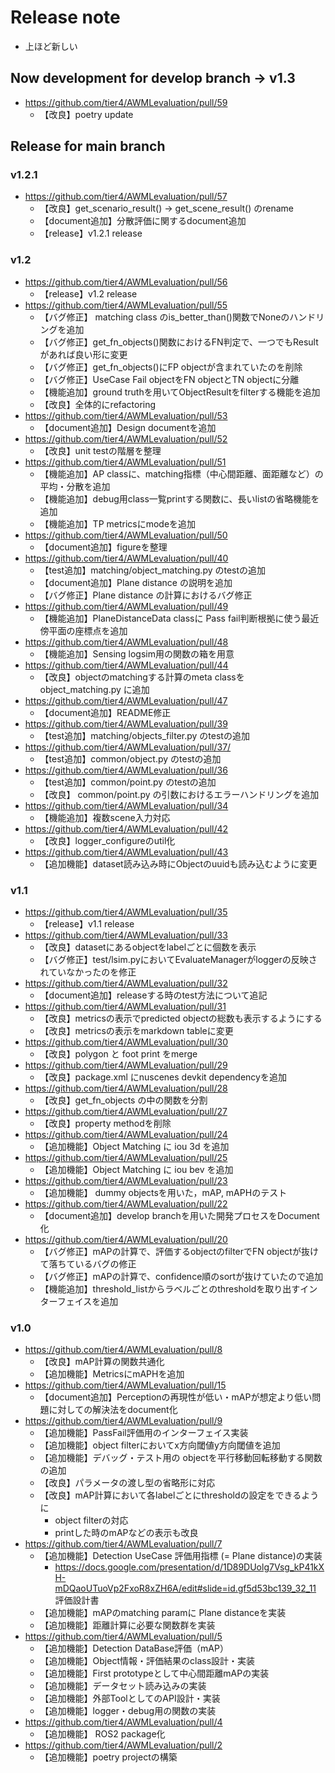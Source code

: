 # Release note

- 上ほど新しい

## Now development for develop branch -> v1.3

- <https://github.com/tier4/AWMLevaluation/pull/59>
  - 【改良】poetry update

## Release for main branch
### v1.2.1

- <https://github.com/tier4/AWMLevaluation/pull/57>
  - 【改良】get_scenario_result() -> get_scene_result() のrename
  - 【document追加】分散評価に関するdocument追加
  - 【release】v1.2.1 release

### v1.2

- <https://github.com/tier4/AWMLevaluation/pull/56>
  - 【release】v1.2 release
- <https://github.com/tier4/AWMLevaluation/pull/55>
  - 【バグ修正】 matching class のis_better_than()関数でNoneのハンドリングを追加
  - 【バグ修正】get_fn_objects()関数におけるFN判定で、一つでもResultがあれば良い形に変更
  - 【バグ修正】get_fn_objects()にFP objectが含まれていたのを削除
  - 【バグ修正】UseCase Fail objectをFN objectとTN objectに分離
  - 【機能追加】ground truthを用いてObjectResultをfilterする機能を追加
  - 【改良】全体的にrefactoring
- <https://github.com/tier4/AWMLevaluation/pull/53>
  - 【document追加】Design documentを追加
- <https://github.com/tier4/AWMLevaluation/pull/52>
  - 【改良】unit testの階層を整理
- <https://github.com/tier4/AWMLevaluation/pull/51>
  - 【機能追加】AP classに、matching指標（中心間距離、面距離など）の平均・分散を追加
  - 【機能追加】debug用class一覧printする関数に、長いlistの省略機能を追加
  - 【機能追加】TP metricsにmodeを追加
- <https://github.com/tier4/AWMLevaluation/pull/50>
  - 【document追加】figureを整理
- <https://github.com/tier4/AWMLevaluation/pull/40>
  - 【test追加】matching/object_matching.py のtestの追加
  - 【document追加】Plane distance の説明を追加
  - 【バグ修正】Plane distance の計算におけるバグ修正
- <https://github.com/tier4/AWMLevaluation/pull/49>
  - 【機能追加】PlaneDistanceData classに Pass fail判断根拠に使う最近傍平面の座標点を追加
- <https://github.com/tier4/AWMLevaluation/pull/48>
  - 【機能追加】Sensing logsim用の関数の箱を用意
- <https://github.com/tier4/AWMLevaluation/pull/44>
  - 【改良】objectのmatchingする計算のmeta classを object_matching.py に追加
- <https://github.com/tier4/AWMLevaluation/pull/47>
  - 【document追加】README修正
- <https://github.com/tier4/AWMLevaluation/pull/39>
  - 【test追加】matching/objects_filter.py のtestの追加
- <https://github.com/tier4/AWMLevaluation/pull/37/>
  - 【test追加】common/object.py のtestの追加
- <https://github.com/tier4/AWMLevaluation/pull/36>
  - 【test追加】common/point.py のtestの追加
  - 【改良】 common/point.py の引数におけるエラーハンドリングを追加
- <https://github.com/tier4/AWMLevaluation/pull/34>
  - 【機能追加】複数scene入力対応
- <https://github.com/tier4/AWMLevaluation/pull/42>
  - 【改良】logger_configureのutil化
- <https://github.com/tier4/AWMLevaluation/pull/43>
  - 【追加機能】dataset読み込み時にObjectのuuidも読み込むように変更

### v1.1

- <https://github.com/tier4/AWMLevaluation/pull/35>
  - 【release】v1.1 release
- <https://github.com/tier4/AWMLevaluation/pull/33>
  - 【改良】datasetにあるobjectをlabelごとに個数を表示
  - 【バグ修正】test/lsim.pyにおいてEvaluateManagerがloggerの反映されていなかったのを修正
- <https://github.com/tier4/AWMLevaluation/pull/32>
  - 【document追加】releaseする時のtest方法について追記
- <https://github.com/tier4/AWMLevaluation/pull/31>
  - 【改良】metricsの表示でpredicted objectの総数も表示するようにする
  - 【改良】metricsの表示をmarkdown tableに変更
- <https://github.com/tier4/AWMLevaluation/pull/30>
  - 【改良】polygon と foot print をmerge
- <https://github.com/tier4/AWMLevaluation/pull/29>
  - 【改良】package.xml にnuscenes devkit dependencyを追加
- <https://github.com/tier4/AWMLevaluation/pull/28>
  - 【改良】get_fn_objects の中の関数を分割
- <https://github.com/tier4/AWMLevaluation/pull/27>
  - 【改良】property methodを削除
- <https://github.com/tier4/AWMLevaluation/pull/24>
  - 【追加機能】Object Matching に iou 3d を追加
- <https://github.com/tier4/AWMLevaluation/pull/25>
  - 【追加機能】Object Matching に iou bev を追加
- <https://github.com/tier4/AWMLevaluation/pull/23>
  - 【追加機能】 dummy objectsを用いた，mAP, mAPHのテスト
- <https://github.com/tier4/AWMLevaluation/pull/22>
  - 【document追加】develop branchを用いた開発プロセスをDocument化
- <https://github.com/tier4/AWMLevaluation/pull/20>
  - 【バグ修正】mAPの計算で、評価するobjectのfilterでFN objectが抜けて落ちているバグの修正
  - 【バグ修正】mAPの計算で、confidence順のsortが抜けていたので追加
  - 【機能追加】threshold_listからラベルごとのthresholdを取り出すインターフェイスを追加

### v1.0

- <https://github.com/tier4/AWMLevaluation/pull/8>
  - 【改良】mAP計算の関数共通化
  - 【追加機能】MetricsにmAPHを追加
- <https://github.com/tier4/AWMLevaluation/pull/15>
  - 【document追加】Perceptionの再現性が低い・mAPが想定より低い問題に対しての解決法をdocument化
- <https://github.com/tier4/AWMLevaluation/pull/9>
  - 【追加機能】PassFail評価用のインターフェイス実装
  - 【追加機能】object filterにおいてx方向閾値y方向閾値を追加
  - 【追加機能】デバッグ・テスト用の objectを平行移動回転移動する関数の追加
  - 【改良】パラメータの渡し型の省略形に対応
  - 【改良】mAP計算において各labelごとにthresholdの設定をできるように
    - object filterの対応
    - printした時のmAPなどの表示も改良
- <https://github.com/tier4/AWMLevaluation/pull/7>
  - 【追加機能】Detection UseCase 評価用指標 (= Plane distance)の実装
    - <https://docs.google.com/presentation/d/1D89DUolg7Vsg_kP41kXH-mDQaoUTuoVp2FxoR8xZH6A/edit#slide=id.gf5d53bc139_32_11> 評価設計書
  - 【追加機能】mAPのmatching paramに Plane distanceを実装
  - 【追加機能】距離計算に必要な関数群を実装
- <https://github.com/tier4/AWMLevaluation/pull/5>
  - 【追加機能】Detection DataBase評価（mAP）
  - 【追加機能】Object情報・評価結果のclass設計・実装
  - 【追加機能】First prototypeとして中心間距離mAPの実装
  - 【追加機能】データセット読み込みの実装
  - 【追加機能】外部ToolとしてのAPI設計・実装
  - 【追加機能】logger・debug用の関数の実装
- <https://github.com/tier4/AWMLevaluation/pull/4>
  - 【追加機能】 ROS2 package化
- <https://github.com/tier4/AWMLevaluation/pull/2>
  - 【追加機能】poetry projectの構築
